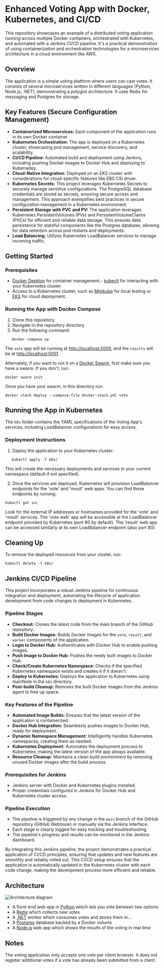 # Enhanced Voting App with Docker, Kubernetes, and CI/CD

This repository showcases an example of a distributed voting application running across multiple Docker containers, orchestrated with Kubernetes, and automated with a Jenkins CI/CD pipeline. It's a practical demonstration of using containerization and orchestration technologies for a microservices architecture in a cloud environment like AWS.

## Overview

The application is a simple voting platform where users can cast votes. It consists of several microservices written in different languages (Python, Node.js, .NET), demonstrating a polyglot architecture. It uses Redis for messaging and Postgres for storage. 

## Key Features (Secure Configuration Management)

- **Containerized Microservices:** Each component of the application runs in its own Docker container.
- **Kubernetes Orchestration:** The app is deployed on a Kubernetes cluster, showcasing pod management, service discovery, and scalability.
- **CI/CD Pipeline:** Automated build and deployment using Jenkins, including pushing Docker images to Docker Hub and deploying to Kubernetes.
- **Cloud-Native Integration:** Deployed on an EKS cluster with considerations for cloud-specific features like EBS CSI driver.
- **Kubernetes Secrets:** This project leverages Kubernetes Secrets to securely manage sensitive configurations. The PostgreSQL database credentials are stored as secrets, ensuring secure access and management. This approach exemplifies best practices in secure configuration management in a Kubernetes environment.
- **Persistent Storage with PVC and PV:** The application leverages Kubernetes PersistentVolumes (PVs) and PersistentVolumeClaims (PVCs) for efficient and reliable data storage. This ensures data persistence for stateful components like the Postgres database, allowing for data retention across pod restarts and deployments.
- **Load Balancing:** Utilizes Kubernetes LoadBalancer services to manage incoming traffic.

## Getting Started

### Prerequisites

- [Docker Desktop](https://www.docker.com/products/docker-desktop) for container management.- [kubectl](https://kubernetes.io/docs/tasks/tools/) for interacting with your Kubernetes cluster.
- Access to a Kubernetes cluster, such as [Minikube](https://minikube.sigs.k8s.io/docs/start/) for local testing or [EKS](https://aws.amazon.com/eks/) for cloud deployment.

### Running the App with Docker Compose

1. Clone this repository.
2. Navigate to the repository directory.
3. Run the following command:
```shell
   docker compose up
```

The `vote` app will be running at [http://localhost:5000](http://localhost:5000), and the `results` will be at [http://localhost:5001](http://localhost:5001).

Alternately, if you want to run it on a [Docker Swarm](https://docs.docker.com/engine/swarm/), first make sure you have a swarm. If you don't, run:

```shell
docker swarm init
```

Once you have your swarm, in this directory run:

```shell
docker stack deploy --compose-file docker-stack.yml vote
```
## Running the App in Kubernetes

The `k8s` folder contains the YAML specifications of the Voting App's services, including LoadBalancer configurations for easy access.

### Deployment Instructions

1. Deploy the application to your Kubernetes cluster:
```shell
   kubectl apply -f k8s/
```
This will create the necessary deployments and services in your current namespace (default if not specified).

2. Once the services are deployed, Kubernetes will provision LoadBalancer endpoints for the 'vote' and 'result' web apps. You can find these endpoints by running:
```shell
kubectl get svc
```
Look for the external IP addresses or hostnames provided for the 'vote' and 'result' services. The 'vote web' app will be accessible at the LoadBalancer endpoint provided by Kubernetes (port 80 by default). The 'result' web app can be accessed similarly at its own LoadBalancer endpoint (also port 80).

##  Cleaning Up

To remove the deployed resources from your cluster, run:
```shell
kubectl delete -f k8s/
```
## Jenkins CI/CD Pipeline

This project incorporates a robust Jenkins pipeline for continuous integration and deployment, automating the lifecycle of application development from code changes to deployment in Kubernetes.

### Pipeline Stages

- **Checkout:** Clones the latest code from the main branch of the GitHub repository.
- **Build Docker Images:** Builds Docker images for the `vote`, `result`, and `worker` components of the application.
- **Login to Docker Hub:** Authenticates with Docker Hub to enable pushing images.
- **Push Image to Docker Hub:** Pushes the newly built images to Docker Hub.
- **Check/Create Kubernetes Namespace:** Checks if the specified Kubernetes namespace exists and creates it if it doesn't.
- **Deploy to Kubernetes:** Deploys the application to Kubernetes using manifests in the `k8s` directory.
- **Post-build Cleanup:** Removes the built Docker images from the Jenkins agent to free up space.

### Key Features of the Pipeline

- **Automated Image Builds:** Ensures that the latest version of the application is containerized.
- **Docker Hub Integration:** Seamlessly pushes images to Docker Hub, ready for deployment.
- **Dynamic Namespace Management:** Intelligently handles Kubernetes namespaces, creating them as needed.
- **Kubernetes Deployment:** Automates the deployment process to Kubernetes, making the latest version of the app always available.
- **Resource Cleanup:** Maintains a clean build environment by removing unused Docker images after the build process.

### Prerequisites for Jenkins

- Jenkins server with Docker and Kubernetes plugins installed.
- Proper credentials configured in Jenkins for Docker Hub and Kubernetes cluster access.

### Pipeline Execution

- The pipeline is triggered by any change in the `main` branch of the GitHub repository (GitHub Webhook) or manually via the Jenkins interface.
- Each stage is clearly logged for easy tracking and troubleshooting.
- The pipeline's progress and results can be monitored in the Jenkins dashboard.

By integrating this Jenkins pipeline, the project demonstrates a practical application of CI/CD principles, ensuring that updates and new features are smoothly and reliably rolled out. This CI/CD setup ensures that the application is automatically updated in the Kubernetes cluster with each code change, making the development process more efficient and reliable.

## Architecture

![Architecture diagram](architecture.excalidraw.png)

* A front-end web app in [Python](/vote) which lets you vote between two options
* A [Redis](https://hub.docker.com/_/redis/) which collects new votes
* A [.NET](/worker/) worker which consumes votes and stores them in…
* A [Postgres](https://hub.docker.com/_/postgres/) database backed by a Docker volume
* A [Node.js](/result) web app which shows the results of the voting in real time

## Notes

The voting application only accepts one vote per client browser. It does not register additional votes if a vote has already been submitted from a client.
